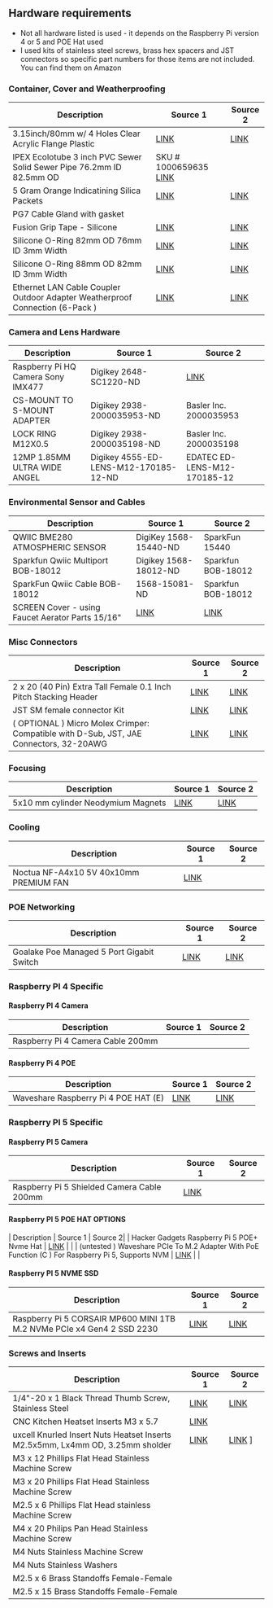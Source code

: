 ## Hardware requirements
* Not all hardware listed is used - it depends on the Raspberry Pi version 4 or 5 and POE Hat used
* I used kits of stainless steel screws, brass hex spacers and JST connectors so specific part numbers for those items are not included. You can find them on Amazon

### Container, Cover and Weatherproofing
| Description | Source 1 | Source 2|
|---------|----------|--------------------|
| 3.15inch/80mm w/ 4 Holes Clear Acrylic Flange Plastic | [LINK]( https://www.amazon.ca/dp/B07L6FBMXF ) | [LINK]( https://www.amazon.com/dp/B07L6FBMXF ) |
| IPEX Ecolotube 3 inch PVC Sewer Solid Sewer Pipe 76.2mm ID 82.5mm OD | SKU # 1000659635  [LINK]( https://www.homedepot.ca/product/ipex-ecolotube-3-inch-x-10-feet-pvc-sewer-solid-sewer-pipe/1000659635 ) | |
| 5 Gram Orange Indicatining Silica Packets | [LINK]( https://www.amazon.ca/dp/B07FSZVZFV ) | [ LINK]( https://www.amazon.ca/dp/B07FSZVZFV ) |
| PG7 Cable Gland  with gasket | | |
| Fusion Grip Tape - Silicone | [LINK]( https://www.amazon.ca/dp/B072QYQN7B ) | [LINK]( https://www.amazon.ca/dp/B072QYQN7B ) |
| Silicone O-Ring 82mm OD 76mm ID 3mm Width | [LINK]( https://www.amazon.ca/dp/B0DHRV93PH ) | [LINK]( https://www.amazon.com/dp/B0DHRV93PH ) |
| Silicone O-Ring 88mm OD 82mm ID 3mm Width | [LINK]( https://www.amazon.ca/dp/B0DHRRVRNT ) | [LINK]( https://www.amazon.ca/dp/B0DHRRVRNT) |
| Ethernet LAN Cable Coupler Outdoor Adapter Weatherproof Connection (6-Pack ) | [LINK]( https://www.amazon.ca/dp/B08GPB8M6B ) | [LINK]( https://www.amazon.com/dp/B08GPB8M6B ) |

### Camera and Lens Hardware
| Description | Source 1 | Source 2|
|---------|----------|--------------------|
| Raspberry Pi HQ Camera Sony IMX477 | Digikey  2648-SC1220-ND | [LINK]( https://www.raspberrypi.com/products/raspberry-pi-high-quality-camera/ ) | 
| CS-MOUNT TO S-MOUNT ADAPTER | Digikey 2938-2000035953-ND | Basler Inc.  2000035953 |
| LOCK RING M12X0.5| Digikey 2938-2000035198-ND | Basler Inc. 2000035198 |
| 12MP 1.85MM ULTRA WIDE ANGEL | Digikey 4555-ED-LENS-M12-170185-12-ND | EDATEC ED-LENS-M12-170185-12 |

### Environmental Sensor and Cables
| Description | Source 1 | Source 2|
|---------|----------|--------------------|
| QWIIC BME280 ATMOSPHERIC SENSOR | DigiKey 1568-15440-ND | SparkFun 15440 |
| Sparkfun Qwiic Multiport BOB-18012 | Digikey 1568-18012-ND | Sparkfun BOB-18012 | 
| SparkFun Qwiic Cable BOB-18012 | 1568-15081-ND | Sparkfun BOB-18012 | 
| SCREEN Cover - using Faucet Aerator Parts 15/16" | [LINK]( https://www.amazon.ca/dp/B08XNRCDV6 ) | [LINK]( https://www.amazon.com/dp/B08XNRCDV6 ) |

### Misc Connectors
| Description | Source 1 | Source 2|
|---------|----------|--------------------|
| 2 x 20 (40 Pin) Extra Tall Female 0.1 Inch Pitch Stacking Header | [LINK]( https://www.amazon.ca/Female-Stacking-Header-Compatible-Raspberry/dp/B084Q4W1PW ) | [LINK]( https://www.amazon.com/Female-Stacking-Header-Compatible-Raspberry/dp/B084Q4W1PW ) |
| JST SM female connector Kit | [LINK]( https://www.amazon.ca/dp/B07BGV7H7V ) | [LINK]( https://www.amazon.com/dp/B07BGV7H7V ) |
| ( OPTIONAL ) Micro Molex Crimper: Compatible with D-Sub, JST, JAE Connectors, 32-20AWG | [LINK]( https://www.amazon.ca/dp/B082X45D7T ) | [LINK]( https://www.amazon.ca/dp/B082X45D7T ) |

### Focusing
| Description | Source 1 | Source 2|
|---------|----------|--------------------|
| 5x10 mm cylinder Neodymium Magnets | [LINK]( https://www.amazon.ca/dp/B0DQKTHBCN ) | [LINK]( https://www.amazon.com/dp/B0DQKTHBCN ) |

### Cooling
| Description | Source 1 | Source 2|
|---------|----------|--------------------|
| Noctua NF-A4x10 5V 40x10mm PREMIUM FAN | [LINK]( https://noctua.at/en/products/fan/nf-a4x10-5v ) | |

### POE Networking
| Description | Source 1 | Source 2|
|---------|----------|--------------------|
| Goalake Poe Managed 5 Port Gigabit Switch | [LINK]( https://www.amazon.ca/dp/B0D2X4M1R7 ) | [LINK]( https://www.amazon.com/dp/B0D2X4M1R7 ) |

### Raspberry PI 4 Specific

#### Raspberry PI 4 Camera
| Description | Source 1 | Source 2|
|---------|----------|--------------------|
| Raspberry Pi 4 Camera Cable 200mm | | |

#### Raspberry Pi 4 POE
| Description | Source 1 | Source 2|
|---------|----------|--------------------|
| Waveshare Raspberry Pi 4 POE HAT (E) | [LINK]( https://www.amazon.ca/dp/B0BKK6FXRJ ) | [LINK]( https://www.amazon.com/dp/B0BKK6FXRJ ) |

### Raspberry PI 5 Specific

#### Raspberry PI 5 Camera 
| Description | Source 1 | Source 2|
|---------|----------|--------------------|
| Raspberry Pi 5 Shielded Camera Cable 200mm | [LINK]( https://www.raspberrypi.com/products/camera-cable/ ) | |

#### Raspberry PI 5 POE HAT OPTIONS
| Description | Source 1 | Source 2|
| Hacker Gadgets Raspberry Pi 5 POE+ Nvme Hat | [LINK]( https://hackergadgets.com/products/nvme-and-poe-hat-for-raspberry-pi-5 ) | |
| (untested ) Waveshare PCIe To M.2 Adapter With PoE Function (C ) For Raspberry Pi 5, Supports NVM | [LINK]( https://www.waveshare.com/poe-m.2-hat-plus-c.htm ) | |

#### Raspberry PI 5 NVME SSD
| Description | Source 1 | Source 2|
|---------|----------|--------------------|
| Raspberry Pi 5 CORSAIR MP600 MINI 1TB M.2 NVMe PCIe x4 Gen4 2 SSD 2230 | [LINK]( https://www.amazon.ca/dp/B0D9MJCFNK ) | [LINK]( https://www.amazon.com/dp/B0D9MJCFNK ) |


### Screws and Inserts

| Description | Source 1 | Source 2|
|---------|----------|--------------------|
| 1/4"-20 x 1 Black Thread Thumb Screw, Stainless Steel | [LINK]( https://www.amazon.ca/dp/B0DC5Y3KLQ ) | [LINK]( https://www.amazon.com/dp/B0DC5Y3KLQ ) |
| CNC Kitchen Heatset Inserts M3 x 5.7 | [LINK]( https://cnckitchen.store/products/heat-set-insert-m3-x-5-7-100-pieces ) | |
| uxcell Knurled Insert Nuts Heatset Inserts M2.5x5mm, Lx4mm OD, 3.25mm sholder | [LINK]( https://www.amazon.ca/dp/B0CTCS2HLT ) | [LINK]( https://www.amazon.ca/dp/B0CTCS2HLT ) ]|
| M3 x 12 Phillips Flat Head Stainless Machine Screw | | |
| M3 x 20 Phillips Flat Head Stainless Machine Screw | | |
| M2.5 x 6 Phillips Flat Head stainless Machine Screw | | |
| M4 x 20 Philips Pan Head Stainless Machine Screw | | |
| M4 Nuts Stainless Machine Screw | | |
| M4 Nuts Stainless Washers | | |
| M2.5 x 6 Brass Standoffs Female-Female | | |
| M2.5 x 15 Brass Standoffs Female-Female | | |
